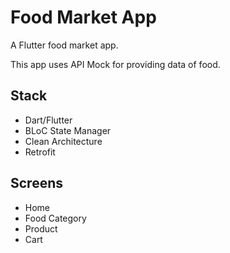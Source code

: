 # Food Market App

A Flutter food market app.

This app uses API Mock for providing data of food.

## Stack
- Dart/Flutter
- BLoC State Manager
- Clean Architecture
- Retrofit

## Screens
- Home
- Food Category
- Product
- Cart
